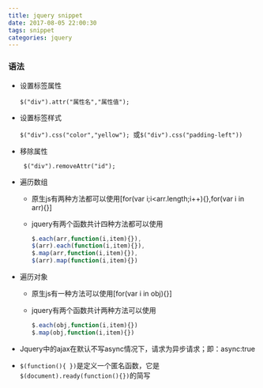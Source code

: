 ```yaml
---
title: jquery snippet
date: 2017-08-05 22:00:30
tags: snippet
categories: jquery
---
```


### 语法

- 设置标签属性
  
  `$("div").attr("属性名","属性值");`

- 设置标签样式
  
  `$("div").css("color","yellow"); `或`$("div").css("padding-left"))`

- 移除属性
  
  ` $("div").removeAttr("id");`

- 遍历数组
  
  - 原生js有两种方法都可以使用[for(var i;i<arr.length;i++){},for(var i in arr){}] 
  
  - jquery有两个函数共计四种方法都可以使用
    
    ```js
    $.each(arr,function(i,item){}),
    $(arr).each(function(i,item){}), 
    $.map(arr,function(i,item){}), 
    $(arr).map(function(i,item){})
    ```

- 遍历对象 
  
  - 原生js有一种方法可以使用[for(var i in obj){}] 
  
  - jquery有两个函数共计两种方法可以使用
    
    ```js
    $.each(obj,function(i,item){})
    $.map(obj,function(i,item){})
    ```

- Jquery中的ajax在默认不写async情况下，请求为异步请求；即：async:true

- `$(function(){ })`是定义一个匿名函数，它是`$(document).ready(function(){})`的简写